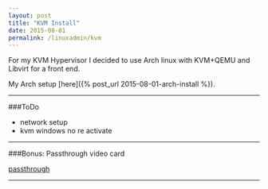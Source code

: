 ```yaml
---
layout: post
title: "KVM Install"
date: 2015-08-01
permalink: /linuxadmin/kvm
---
```


For my KVM Hypervisor I decided to use Arch linux with KVM+QEMU and Libvirt for a front end.

My Arch setup [here]({% post_url 2015-08-01-arch-install %}).

***

###ToDo

* network setup
* kvm windows no re activate

***

###Bonus: Passthrough video card

[passthrough](https://wiki.archlinux.org/index.php/PCI_passthrough_via_OVMF)

***